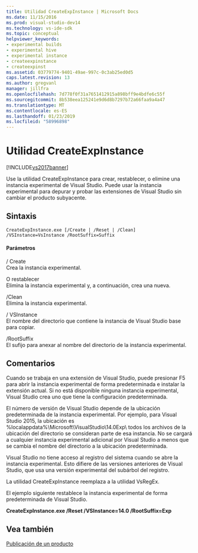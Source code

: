```yaml
---
title: Utilidad CreateExpInstance | Microsoft Docs
ms.date: 11/15/2016
ms.prod: visual-studio-dev14
ms.technology: vs-ide-sdk
ms.topic: conceptual
helpviewer_keywords:
- experimental builds
- experimental hive
- experimental instance
- createexpinstance
- createexpinst
ms.assetid: 03779774-9401-49ae-997c-0c3ab25ed0d5
caps.latest.revision: 13
ms.author: gregvanl
manager: jillfra
ms.openlocfilehash: 7d778f0f31a7651412915a898bff9e4bdfe6c55f
ms.sourcegitcommit: 8b538eea125241e9d6d8b7297b72a66faa9a4a47
ms.translationtype: MT
ms.contentlocale: es-ES
ms.lasthandoff: 01/23/2019
ms.locfileid: "58996898"
---
```

# <a name="createexpinstance-utility"></a>Utilidad CreateExpInstance
[!INCLUDE[vs2017banner](../../includes/vs2017banner.md)]

Use la utilidad CreateExpInstance para crear, restablecer, o elimine una instancia experimental de Visual Studio. Puede usar la instancia experimental para depurar y probar las extensiones de Visual Studio sin cambiar el producto subyacente.  
  
## <a name="syntax"></a>Sintaxis  
  
```  
CreateExpInstance.exe [/Create | /Reset | /Clean] /VSInstance=VsInstance /RootSuffix=Suffix  
```  
  
#### <a name="parameters"></a>Parámetros  
 / Create  
 Crea la instancia experimental.  
  
 O restablecer  
 Elimina la instancia experimental y, a continuación, crea una nueva.  
  
 /Clean  
 Elimina la instancia experimental.  
  
 / VSInstance  
 El nombre del directorio que contiene la instancia de Visual Studio base para copiar.  
  
 /RootSuffix  
 El sufijo para anexar al nombre del directorio de la instancia experimental.  
  
## <a name="remarks"></a>Comentarios  
 Cuando se trabaja en una extensión de Visual Studio, puede presionar F5 para abrir la instancia experimental de forma predeterminada e instalar la extensión actual. Si no está disponible ninguna instancia experimental, Visual Studio crea uno que tiene la configuración predeterminada.  
  
 El número de versión de Visual Studio depende de la ubicación predeterminada de la instancia experimental. Por ejemplo, para Visual Studio 2015, la ubicación es %localappdata%\Microsoft\VisualStudio\14.0Exp\ todos los archivos de la ubicación del directorio se consideran parte de esa instancia. No se cargará a cualquier instancia experimental adicional por Visual Studio a menos que se cambia el nombre del directorio a la ubicación predeterminada.  
  
 Visual Studio no tiene acceso al registro del sistema cuando se abre la instancia experimental. Esto difiere de las versiones anteriores de Visual Studio, que usa una versión experimental del subárbol del registro.  
  
 La utilidad CreateExpInstance reemplaza a la utilidad VsRegEx.  
  
 El ejemplo siguiente restablece la instancia experimental de forma predeterminada de Visual Studio.  
  
 **CreateExpInstance.exe /Reset /VSInstance=14.0 /RootSuffix=Exp**  
  
## <a name="see-also"></a>Vea también  
 [Publicación de un producto](../../misc/releasing-a-visual-studio-integration-product.md)
